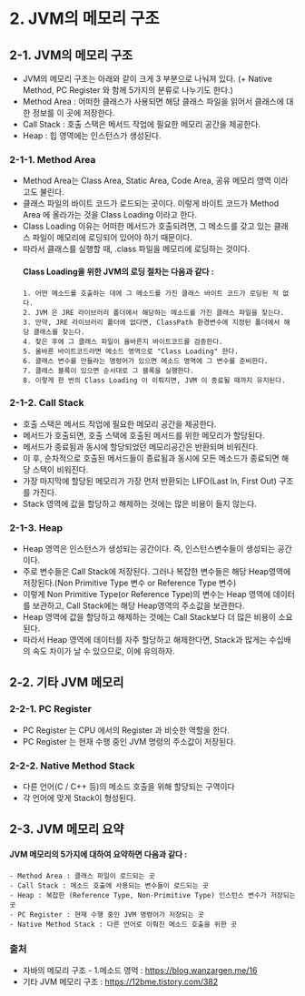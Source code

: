# 2. JVM의 메모리 구조

## 2-1. JVM의 메모리 구조
- JVM의 메모리 구조는 아래와 같이 크게 3 부분으로 나눠져 있다. (+ Native Method, PC Register 와 함께 5가지의 분류로 나누기도 한다.)
- Method Area : 어떠한 클래스가 사용되면 해당 클래스 파일을 읽어서 클래스에 대한 정보를 이 곳에 저장한다.
- Call Stack : 호출 스택은 메서드 작업에 필요한 메모리 공간을 제공한다. 
- Heap : 힙 영역에는 인스턴스가 생성된다.

### 2-1-1. Method Area
- Method Area는 Class Area, Static Area, Code Area, 공유 메모리 영역 이라고도 불린다.
- 클래스 파일의 바이트 코드가 로드되는 곳이다. 이렇게 바이트 코드가 Method Area 에 올라가는 것을 Class Loading 이라고 한다.
- Class Loading 이유는 어떠한 메서드가 호출되려면, 그 메소드를 갖고 있는 클래스 파일이 메모리에 로딩되어 있어야 하기 때문이다.
- 따라서 클래스를 실행할 때, .class 파일을 메모리에 로딩하는 것이다.
  #### Class Loading을 위한 JVM의 로딩 절차는 다음과 같다 :
    ```
    1. 어떤 메소드를 호출하는 데에 그 메소드를 가진 클래스 바이트 코드가 로딩된 적 없다.
    2. JVM 은 JRE 라이브러리 폴더에서 해당하는 메소드를 가진 클래스 파일을 찾는다.
    3. 만약, JRE 라이브러리 폴더에 없다면, ClassPath 환경변수에 지정된 폴더에서 해당 클래스를 찾는다.
    4. 찾은 후에 그 클래스 파일이 올바른지 바이트코드를 검증한다.
    5. 올바른 바이트코드라면 메소드 영역으로 "Class Loading" 한다.
    6. 클래스 변수를 만들라는 명령어가 있으면 메소드 영역에 그 변수를 준비한다.
    7. 클래스 블록이 있으면 순서대로 그 블록을 실행한다.
    8. 이렇게 한 번의 Class Loading 이 이뤄지면, JVM 이 종료될 때까지 유지된다.
    ```

### 2-1-2. Call Stack    
- 호출 스택은 메서드 작업에 필요한 메모리 공간을 제공한다.
- 메서드가 호출되면, 호출 스택에 호출된 메서드를 위한 메모리가 할당된다.
- 메서드가 종료됨과 동시에 할당되었던 메모리공간은 반환되며 비워진다.
- 이 후, 순차적으로 호출된 메서드들이 종료됨과 동시에 모든 메소드가 종료되면 해당 스택이 비워진다.
- 가장 마지막에 할당된 메모리가 가장 먼저 반환되는 LIFO(Last In, First Out) 구조를 가진다.
- Stack 영역에 값을 할당하고 해제하는 것에는 많은 비용이 들지 않는다.
  
### 2-1-3. Heap
- Heap 영역은 인스턴스가 생성되는 공간이다. 즉, 인스턴스변수들이 생성되는 공간이다.
- 주로 변수들은 Call Stack에 저장된다. 그러나 복잡한 변수들은 해당 Heap영역에 저장된다.(Non Primitive Type 변수 or Reference Type 변수)
- 이렇게 Non Primitive Type(or Reference Type)의 변수는 Heap 영역에 데이터를 보관하고, Call Stack에는 해당 Heap영역의 주소값을 보관한다.
- Heap 영역에 값을 할당하고 해제하는 것에는 Call Stack보다 더 많은 비용이 소요된다.
- 따라서 Heap 영역에 데이터를 자주 할당하고 해제한다면, Stack과 많게는 수십배의 속도 차이가 날 수 있으므로, 이에 유의하자.

## 2-2. 기타 JVM 메모리 

### 2-2-1. PC Register
- PC Register 는 CPU 에서의 Register 과 비슷한 역할을 한다.
- PC Register 는 현재 수행 중인 JVM 명령의 주소값이 저장된다.

### 2-2-2. Native Method Stack
- 다른 언어(C / C++ 등)의 메소드 호출을 위해 할당되는 구역이다
- 각 언어에 맞게 Stack이 형성된다.

## 2-3. JVM 메모리 요약
  #### JVM 메모리의 5가지에 대하여 요약하면 다음과 같다 :
   ```
   - Method Area : 클래스 파일이 로드되는 곳
   - Call Stack : 메소드 호출에 사용되는 변수들이 로드되는 곳
   - Heap : 복잡한 (Reference Type, Non-Primitive Type) 인스턴스 변수가 저장되는 곳
   - PC Register : 현재 수행 중인 JVM 명령어가 저장되는 곳
   - Native Method Stack : 다른 언어로 이뤄진 메소드 호출을 위한 곳
   ```

### 출처
- 자바의 메모리 구조 - 1.메소드 영억 : https://blog.wanzargen.me/16
- 기타 JVM 메모리 구조 : https://12bme.tistory.com/382

